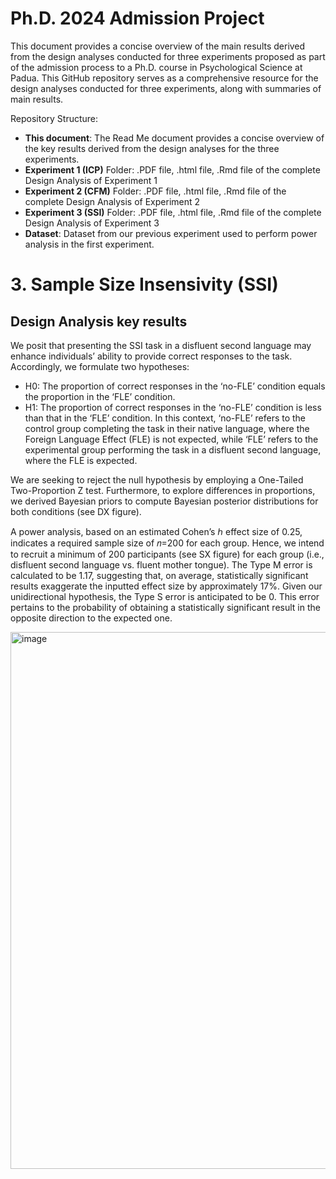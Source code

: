 # Ph.D. 2024 Admission Project

This document provides a concise overview of the main results derived from the design analyses conducted for three experiments proposed as part of the admission process to a Ph.D. course in Psychological Science at Padua. This GitHub repository serves as a comprehensive resource for the design analyses conducted for three experiments, along with summaries of main results.

Repository Structure:

* **This document**: The Read Me document provides a concise overview of the key results derived from the design analyses for the three experiments.
*  **Experiment 1 (ICP)** Folder: .PDF file, .html file, .Rmd file of the complete Design Analysis of Experiment 1
*  **Experiment 2 (CFM)** Folder: .PDF file, .html file, .Rmd file of the complete Design Analysis of Experiment 2
*  **Experiment 3 (SSI)** Folder: .PDF file, .html file, .Rmd file of the complete Design Analysis of Experiment 3
* **Dataset**: Dataset from our previous experiment used to perform power analysis in the first experiment.


# 3. Sample Size Insensivity (SSI)
## Design Analysis key results
We posit that presenting the SSI task in a disfluent second language may enhance individuals’ ability to provide correct responses to the task. Accordingly, we formulate two hypotheses:

* H0: The proportion of correct responses in the ‘no-FLE’ condition equals the proportion in the ‘FLE’ condition.
* H1: The proportion of correct responses in the ‘no-FLE’ condition is less than that in the ‘FLE’ condition.
In this context, ‘no-FLE’ refers to the control group completing the task in their native language, where the Foreign Language Effect (FLE) is not expected, while ‘FLE’ refers to the experimental group performing the task in a disfluent second language, where the FLE is expected.

We are seeking to reject the null hypothesis by employing a One-Tailed Two-Proportion Z test. Furthermore, to explore differences in proportions, we derived Bayesian priors to compute Bayesian posterior distributions for both conditions (see DX figure).

A power analysis, based on an estimated Cohen’s ℎ effect size of 0.25, indicates a required sample size of 𝑛=200 for each group. Hence, we intend to recruit a minimum of 200 participants (see SX figure) for each group (i.e., disfluent second language vs. fluent mother tongue). The Type M error is calculated to be 1.17, suggesting that, on average, statistically significant results exaggerate the inputted effect size by approximately 17%. Given our unidirectional hypothesis, the Type S error is anticipated to be 0. This error pertains to the probability of obtaining a statistically significant result in the opposite direction to the expected one.

<img width="859" alt="image" src="https://github.com/StefanoDallaBona/Ph.D.2024AdmissionProject/assets/145267546/f90dafd0-9394-45ac-baad-d3a96c303a39">

